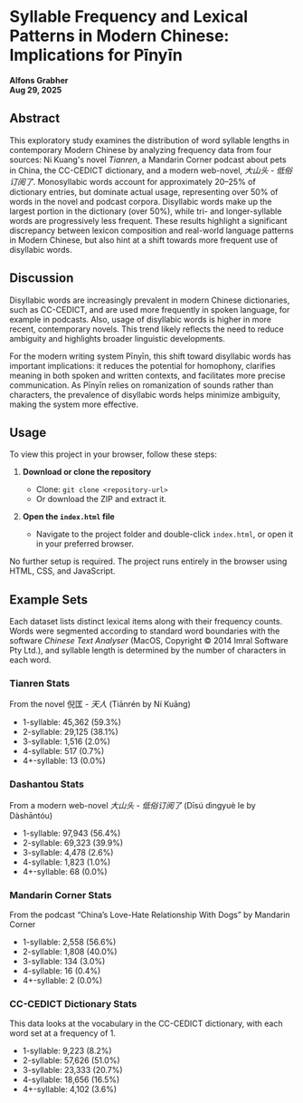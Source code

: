 # Syllable Frequency and Lexical Patterns in Modern Chinese: Implications for Pīnyīn
**Alfons Grabher**  
**Aug 29, 2025**

## Abstract

This exploratory study examines the distribution of word syllable lengths in contemporary Modern Chinese by analyzing frequency data from four sources: Ni Kuang's novel *Tianren*, a Mandarin Corner podcast about pets in China, the CC-CEDICT dictionary, and a modern web-novel, *大山头 - 低俗订阅了*. Monosyllabic words account for approximately 20–25% of dictionary entries, but dominate actual usage, representing over 50% of words in the novel and podcast corpora. Disyllabic words make up the largest portion in the dictionary (over 50%), while tri- and longer-syllable words are progressively less frequent. These results highlight a significant discrepancy between lexicon composition and real-world language patterns in Modern Chinese, but also hint at a shift towards more frequent use of disyllabic words.

## Discussion

Disyllabic words are increasingly prevalent in modern Chinese dictionaries, such as CC-CEDICT, and are used more frequently in spoken language, for example in podcasts. Also, usage of disyllabic words is higher in more recent, contemporary novels. This trend likely reflects the need to reduce ambiguity and highlights broader linguistic developments.

For the modern writing system Pīnyīn, this shift toward disyllabic words has important implications: it reduces the potential for homophony, clarifies meaning in both spoken and written contexts, and facilitates more precise communication. As Pīnyīn relies on romanization of sounds rather than characters, the prevalence of disyllabic words helps minimize ambiguity, making the system more effective.

## Usage

To view this project in your browser, follow these steps:

1. **Download or clone the repository**  
   - Clone: `git clone <repository-url>`  
   - Or download the ZIP and extract it.

2. **Open the `index.html` file**  
   - Navigate to the project folder and double-click `index.html`, or open it in your preferred browser.

No further setup is required. The project runs entirely in the browser using HTML, CSS, and JavaScript.

## Example Sets

Each dataset lists distinct lexical items along with their frequency counts. Words were segmented according to standard word boundaries with the software *Chinese Text Analyser* (MacOS, Copyright © 2014 Imral Software Pty Ltd.), and syllable length is determined by the number of characters in each word.

### Tianren Stats

From the novel 倪匡 - *天人* (Tiānrén by Ní Kuāng)

- 1-syllable: 45,362 (59.3%)  
- 2-syllable: 29,125 (38.1%)  
- 3-syllable: 1,516 (2.0%)  
- 4-syllable: 517 (0.7%)  
- 4+-syllable: 13 (0.0%)  

### Dashantou Stats

From a modern web-novel *大山头 - 低俗订阅了* (Dīsú dìngyuè le by Dàshāntóu)

- 1-syllable: 97,943 (56.4%)  
- 2-syllable: 69,323 (39.9%)  
- 3-syllable: 4,478 (2.6%)  
- 4-syllable: 1,823 (1.0%)  
- 4+-syllable: 68 (0.0%)  

### Mandarin Corner Stats

From the podcast “China’s Love-Hate Relationship With Dogs” by Mandarin Corner

- 1-syllable: 2,558 (56.6%)  
- 2-syllable: 1,808 (40.0%)  
- 3-syllable: 134 (3.0%)  
- 4-syllable: 16 (0.4%)  
- 4+-syllable: 2 (0.0%)  

### CC-CEDICT Dictionary Stats

This data looks at the vocabulary in the CC-CEDICT dictionary, with each word set at a frequency of 1.

- 1-syllable: 9,223 (8.2%)  
- 2-syllable: 57,626 (51.0%)  
- 3-syllable: 23,333 (20.7%)  
- 4-syllable: 18,656 (16.5%)  
- 4+-syllable: 4,102 (3.6%)

